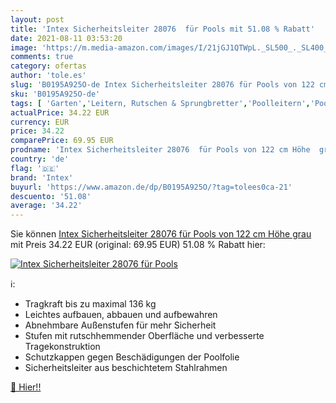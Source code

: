 ```yaml
---
layout: post
title: 'Intex Sicherheitsleiter 28076  für Pools mit 51.08 % Rabatt'
date: 2021-08-11 03:53:20
image: 'https://m.media-amazon.com/images/I/21jGJ1QTWpL._SL500_._SL400_.jpg'
comments: true
category: ofertas
author: 'tole.es'
slug: 'B0195A925O-de Intex Sicherheitsleiter 28076 für Pools von 122 cm Höhe grau'
sku: 'B0195A925O-de'
tags: [ 'Garten','Leitern, Rutschen & Sprungbretter','Poolleitern','Pools, Gartensaunas & Whirlpools','Regular Stores','Shops','intex', ]
actualPrice: 34.22 EUR
currency: EUR
price: 34.22
comparePrice: 69.95 EUR
prodname: 'Intex Sicherheitsleiter 28076  für Pools von 122 cm Höhe  grau'
country: 'de'
flag: '🇩🇪'
brand: 'Intex'
buyurl: 'https://www.amazon.de/dp/B0195A925O/?tag=tolees0ca-21'
descuento: '51.08'
average: '34.22'
---
```


Sie können [Intex Sicherheitsleiter 28076  für Pools von 122 cm Höhe  grau](https://www.amazon.de/dp/B0195A925O/?tag=tolees0ca-21) mit Preis 34.22 EUR (original: 69.95 EUR) 51.08 % Rabatt hier:

[![Intex Sicherheitsleiter 28076  für Pools](https://m.media-amazon.com/images/I/21jGJ1QTWpL._SL500_._SL400_.jpg)](https://www.amazon.de/dp/B0195A925O/?tag=tolees0ca-21)

ℹ️:

- Tragkraft bis zu maximal 136 kg
- Leichtes aufbauen, abbauen und aufbewahren
- Abnehmbare Außenstufen für mehr Sicherheit
- Stufen mit rutschhemmender Oberfläche und verbesserte Tragekonstruktion
- Schutzkappen gegen Beschädigungen der Poolfolie
- Sicherheitsleiter aus beschichtetem Stahlrahmen

[🛒 Hier!!](https://www.amazon.de/dp/B0195A925O/?tag=tolees0ca-21)
